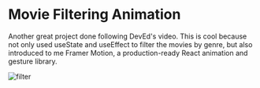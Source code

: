 # Movie Filtering Animation

Another great project done following DevEd's video. This is cool because not only used useState and useEffect to filter the movies by genre, but also introduced to me Framer Motion, a production-ready React animation and gesture library.

![filter](https://user-images.githubusercontent.com/44845754/154784584-423a434b-dba3-4bec-9906-ca323ba36c46.gif)
